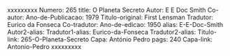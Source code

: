 xxxxxxxxx
Numero: 265
title: O Planeta Secreto
Autor: E E Doc Smith
Co-autor: 
Ano-de-Publicacao: 1979
Titulo-original: First Lensman
Tradutor: Eurico da Fonseca
Co-tradutor: 
Ano-de-edicao: 1950
alias: E-E-Doc-Smith
Autor2-alias: 
Tradutor1-alias: Eurico-da-Fonseca
Tradutor2-alias: 
Titulo-link: 265-O-Planeta-Secreto
Capa: António Pedro
pags: 240
Capa-link: Antonio-Pedro
xxxxxxxxx
